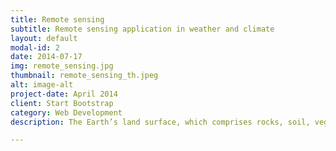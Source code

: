 ```yaml
---
title: Remote sensing
subtitle: Remote sensing application in weather and climate
layout: default
modal-id: 2
date: 2014-07-17
img: remote_sensing.jpg
thumbnail: remote_sensing_th.jpeg
alt: image-alt
project-date: April 2014
client: Start Bootstrap
category: Web Development
description: The Earth’s land surface, which comprises rocks, soil, vegetation, water (as surface water bodies and stored in soil and rocks), snow, ice, and urban fabrics interacts with the overlying atmosphere in a number of complex ways. It is the land surface where we live, grow our crops, and let our cattle graze.

---
```

